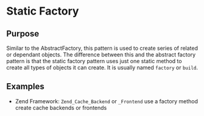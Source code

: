 # Static Factory

## Purpose

Similar to the AbstractFactory, this pattern is used to create series of related or dependant objects.
The difference between this and the abstract factory pattern is that the static factory pattern uses just one static
method to create all types of objects it can create. It is usually named `factory` or `build`.

## Examples

* Zend Framework: `Zend_Cache_Backend` or `_Frontend` use a factory method create cache backends or frontends
